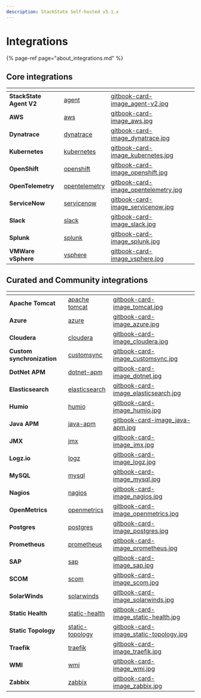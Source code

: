 ```yaml
---
description: StackState Self-hosted v5.1.x 
---
```


# Integrations

{% page-ref page="about_integrations.md" %}

## Core integrations

<table data-view="cards">
    <thead>
        <tr>
            <th></th>
            <th data-hidden data-card-target data-type="content-ref"></th>
            <th data-hidden data-card-cover data-type="files"></th>
        </tr>
    </thead>
    <tbody>
        <tr>
            <td><strong>StackState Agent V2</strong></td>
            <td><a href="/stackpacks/integrations/agent.md">agent</a></td>
            <td><a href="/.gitbook/assets/gitbook-card-image_agent-v2.jpg">gitbook-card-image_agent-v2.jpg</a></td>
        </tr>
        <tr>
            <td><strong>AWS</strong></td>
            <td><a href="/stackpacks/integrations/aws/">aws</a></td>
            <td><a href="/.gitbook/assets/gitbook-card-image_aws.jpg">gitbook-card-image_aws.jpg</a></td>
        </tr>
        <tr>
            <td><strong>Dynatrace</strong></td>
            <td><a href="/stackpacks/integrations/dynatrace.md">dynatrace</a></td>
            <td><a href="/.gitbook/assets/gitbook-card-image_dynatrace.jpg">gitbook-card-image_dynatrace.jpg</a></td>
        </tr>
        <tr>
            <td><strong>Kubernetes</strong></td>
            <td><a href="/stackpacks/integrations/kubernetes.md">kubernetes</a></td>
            <td><a href="/.gitbook/assets/gitbook-card-image_kubernetes.jpg">gitbook-card-image_kubernetes.jpg</a></td>
        </tr>
        <tr>
            <td><strong>OpenShift</strong></td>
            <td><a href="/stackpacks/integrations/openshift.md">openshift</a></td>
            <td><a href="/.gitbook/assets/gitbook-card-image_openshift.jpg">gitbook-card-image_openshift.jpg</a></td>
        </tr>
        <tr>
            <td><strong>OpenTelemetry</strong></td>
            <td><a href="/stackpacks/integrations/opentelemetry">opentelemetry</a></td>
            <td><a href="/.gitbook/assets/gitbook-card-image_opentelemetry.jpg">gitbook-card-image_opentelemetry.jpg</a></td>
        </tr>
        <tr>
            <td><strong>ServiceNow</strong></td>
            <td><a href="/stackpacks/integrations/servicenow.md">servicenow</a></td>
            <td><a href="/.gitbook/assets/gitbook-card-image_servicenow.jpg">gitbook-card-image_servicenow.jpg</a></td>
        </tr>
        <tr>
            <td><strong>Slack</strong></td>
            <td><a href="/stackpacks/integrations/slack.md">slack</a></td>
            <td><a href="/.gitbook/assets/gitbook-card-image_slack.jpg">gitbook-card-image_slack.jpg</a></td>
        </tr>
        <tr>
            <td><strong>Splunk</strong></td>
            <td><a href="/stackpacks/integrations/splunk/">splunk</a></td>
            <td><a href="/.gitbook/assets/gitbook-card-image_splunk.jpg">gitbook-card-image_splunk.jpg</a></td>
        </tr>
        <tr>
            <td><strong>VMWare vSphere</strong></td>
            <td><a href="/stackpacks/integrations/vsphere.md">vsphere</a></td>
            <td><a href="/.gitbook/assets/gitbook-card-image_vsphere.jpg">gitbook-card-image_vsphere.jpg</a></td>
        </tr>
    </tbody>
</table>


## Curated and Community integrations

<table data-view="cards">
    <thead>
        <tr>
            <th></th>
            <th data-hidden data-card-target data-type="content-ref"></th>
            <th data-hidden data-card-cover data-type="files"></th>
        </tr>
    </thead>
    <tbody>
        <tr>
            <td><strong>Apache Tomcat</strong></td>
            <td><a href="/stackpacks/integrations/apache-tomcat.md">apache tomcat</a></td>
            <td><a href="/.gitbook/assets/gitbook-card-image_tomcat.jpg">gitbook-card-image_tomcat.jpg</a></td>
        </tr>
        <tr>
            <td><strong>Azure</strong></td>
            <td><a href="/stackpacks/integrations/azure.md">azure</a></td>
            <td><a href="/.gitbook/assets/gitbook-card-image_azure.jpg">gitbook-card-image_azure.jpg</a></td>
        </tr>
        <tr>
            <td><strong>Cloudera</strong></td>
            <td><a href="/stackpacks/integrations/cloudera.md">cloudera</a></td>
            <td><a href="/.gitbook/assets/gitbook-card-image_cloudera.jpg">gitbook-card-image_cloudera.jpg</a></td>
        </tr>
        <tr>
            <td><strong>Custom synchronization</strong></td>
            <td><a href="/stackpacks/integrations/customsync.md">customsync</a></td>
            <td><a href="/.gitbook/assets/gitbook-card-image_customsync.jpg">gitbook-card-image_customsync.jpg</a></td>
        </tr>
        <tr>
            <td><strong>DotNet APM</strong></td>
            <td><a href="/stackpacks/integrations/dotnet-apm.md">dotnet-apm</a></td>
            <td><a href="/.gitbook/assets/gitbook-card-image_dotnet.jpg">gitbook-card-image_dotnet.jpg</a></td>
        </tr>
        <tr>
            <td><strong>Elasticsearch</strong></td>
            <td><a href="/stackpacks/integrations/elasticsearch.md">elasticsearch</a></td>
            <td><a href="/.gitbook/assets/gitbook-card-image_elasticsearch.jpg">gitbook-card-image_elasticsearch.jpg</a></td>
        </tr>
        <tr>
            <td><strong>Humio</strong></td>
            <td><a href="/stackpacks/integrations/humio.md">humio</a></td>
            <td><a href="/.gitbook/assets/gitbook-card-image_humio.jpg">gitbook-card-image_humio.jpg</a></td>
        </tr>
        <tr>
            <td><strong>Java APM</strong></td>
            <td><a href="/stackpacks/integrations/java-apm.md">java-apm</a></td>
            <td><a href="/.gitbook/assets/gitbook-card-image_java-apm.jpg">gitbook-card-image_java-apm.jpg</a></td>
        </tr>
        <tr>
            <td><strong>JMX</strong></td>
            <td><a href="/stackpacks/integrations/jmx.md">jmx</a></td>
            <td><a href="/.gitbook/assets/gitbook-card-image_jmx.jpg">gitbook-card-image_jmx.jpg</a></td>
        </tr>
        <tr>
            <td><strong>Logz.io</strong></td>
            <td><a href="/stackpacks/integrations/logz.md">logz</a></td>
            <td><a href="/.gitbook/assets/gitbook-card-image_logz.jpg">gitbook-card-image_logz.jpg</a></td>
        </tr>
        <tr>
            <td><strong>MySQL</strong></td>
            <td><a href="/stackpacks/integrations/mysql.md">mysql</a></td>
            <td><a href="/.gitbook/assets/gitbook-card-image_mysql.jpg">gitbook-card-image_mysql.jpg</a></td>
        </tr>
        <tr>
            <td><strong>Nagios</strong></td>
            <td><a href="/stackpacks/integrations/nagios.md">nagios</a></td>
            <td><a href="/.gitbook/assets/gitbook-card-image_nagios.jpg">gitbook-card-image_nagios.jpg</a></td>
        </tr>
        <tr>
            <td><strong>OpenMetrics</strong></td>
            <td><a href="/stackpacks/integrations/openmetrics.md">openmetrics</a></td>
            <td><a href="/.gitbook/assets/gitbook-card-image_openmetrics.jpg">gitbook-card-image_openmetrics.jpg</a></td>
        </tr>
        <tr>
            <td><strong>Postgres</strong></td>
            <td><a href="/stackpacks/integrations/postgres.md">postgres</a></td>
            <td><a href="/.gitbook/assets/gitbook-card-image_postgres.jpg">gitbook-card-image_postgres.jpg</a></td>
        </tr>
        <tr>
            <td><strong>Prometheus</strong></td>
            <td><a href="/stackpacks/integrations/prometheus.md">prometheus</a></td>
            <td><a href="/.gitbook/assets/gitbook-card-image_prometheus.jpg">gitbook-card-image_prometheus.jpg</a></td>
        </tr>
        <tr>
            <td><strong>SAP</strong></td>
            <td><a href="/stackpacks/integrations/sap.md">sap</a></td>
            <td><a href="/.gitbook/assets/gitbook-card-image_sap.jpg">gitbook-card-image_sap.jpg</a></td>
        </tr>
        <tr>
            <td><strong>SCOM</strong></td>
            <td><a href="/stackpacks/integrations/scom.md">scom</a></td>
            <td><a href="/.gitbook/assets/gitbook-card-image_scom.jpg">gitbook-card-image_scom.jpg</a></td>
        </tr>
        <tr>
            <td><strong>SolarWinds</strong></td>
            <td><a href="/stackpacks/integrations/solarwinds.md">solarwinds</a></td>
            <td><a href="/.gitbook/assets/gitbook-card-image_solarwinds.jpg">gitbook-card-image_solarwinds.jpg</a></td>
        </tr>
        <tr>
            <td><strong>Static Health</strong></td>
            <td><a href="/stackpacks/integrations/static-health.md">static-health</a></td>
            <td><a href="/.gitbook/assets/gitbook-card-image_static-health.jpg">gitbook-card-image_static-health.jpg</a></td>
        </tr>
        <tr>
            <td><strong>Static Topology</strong></td>
            <td><a href="/stackpacks/integrations/static-topology.md">static-topology</a></td>
            <td><a href="/.gitbook/assets/gitbook-card-image_static-topology.jpg">gitbook-card-image_static-topology.jpg</a></td>
        </tr>
        <tr>
            <td><strong>Traefik</strong></td>
            <td><a href="/stackpacks/integrations/traefik.md">traefik</a></td>
            <td><a href="/.gitbook/assets/gitbook-card-image_traefik.jpg">gitbook-card-image_traefik.jpg</a></td>
        </tr>
        <tr>
            <td><strong>WMI</strong></td>
            <td><a href="/stackpacks/integrations/wmi.md">wmi</a></td>
            <td><a href="/.gitbook/assets/gitbook-card-image_wmi.jpg">gitbook-card-image_wmi.jpg</a></td>
        </tr>
        <tr>
            <td><strong>Zabbix</strong></td>
            <td><a href="/stackpacks/integrations/zabbix.md">zabbix</a></td>
            <td><a href="/.gitbook/assets/gitbook-card-image_zabbix.jpg">gitbook-card-image_zabbix.jpg</a></td>
        </tr>
    </tbody>
</table>

